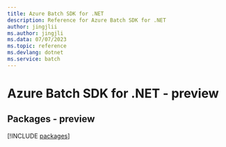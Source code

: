 ```yaml
---
title: Azure Batch SDK for .NET
description: Reference for Azure Batch SDK for .NET
author: jingjlii
ms.author: jingjli
ms.data: 07/07/2023
ms.topic: reference
ms.devlang: dotnet
ms.service: batch
---
```

# Azure Batch SDK for .NET - preview
## Packages - preview
[!INCLUDE [packages](batch-index.md)]